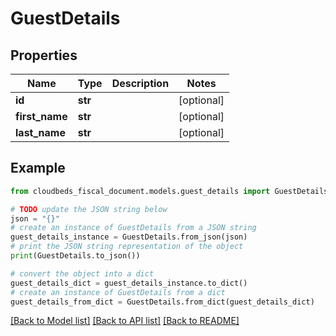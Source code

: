 # GuestDetails


## Properties

Name | Type | Description | Notes
------------ | ------------- | ------------- | -------------
**id** | **str** |  | [optional] 
**first_name** | **str** |  | [optional] 
**last_name** | **str** |  | [optional] 

## Example

```python
from cloudbeds_fiscal_document.models.guest_details import GuestDetails

# TODO update the JSON string below
json = "{}"
# create an instance of GuestDetails from a JSON string
guest_details_instance = GuestDetails.from_json(json)
# print the JSON string representation of the object
print(GuestDetails.to_json())

# convert the object into a dict
guest_details_dict = guest_details_instance.to_dict()
# create an instance of GuestDetails from a dict
guest_details_from_dict = GuestDetails.from_dict(guest_details_dict)
```
[[Back to Model list]](../README.md#documentation-for-models) [[Back to API list]](../README.md#documentation-for-api-endpoints) [[Back to README]](../README.md)


